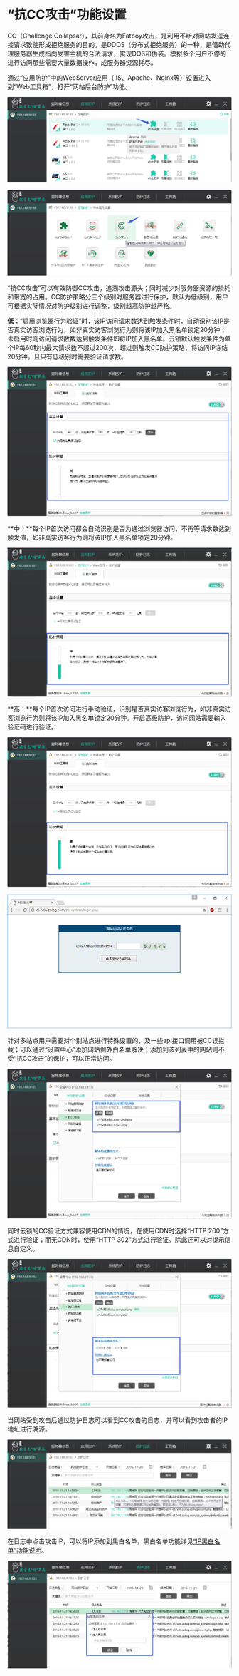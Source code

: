 # “抗CC攻击”功能设置
CC（Challenge Collapsar），其前身名为Fatboy攻击，是利用不断对网站发送连接请求致使形成拒绝服务的目的。是DDOS（分布式拒绝服务）的一种，是借助代理服务器生成指向受害主机的合法请求，实现DOS和伪装。模拟多个用户不停的进行访问那些需要大量数据操作，成服务器资源耗尽。

通过“应用防护”中的WebServer应用（IIS、Apache、Nginx等）设置进入到“Web工具箱”，打开“网站后台防护”功能。

![](/assets/f070001.png)

![](/assets/f0901.png)

“抗CC攻击”可以有效防御CC攻击，追溯攻击源头；同时减少对服务器资源的损耗和带宽的占用。CC防护策略分三个级别对服务器进行保护，默认为低级别，用户可根据实际情况对防护级别进行调整，级别越高防护越严格。

**低：**“启用浏览器行为验证”时，该IP访问请求数达到触发条件时，自动识别该IP是否真实访客浏览行为，如非真实访客浏览行为则将该IP加入黑名单锁定20分钟；未启用时则访问请求数数达到触发条件即将IP加入黑名单。云锁默认触发条件为单个IP每60秒内最大请求数不超过200次，超过则触发CC防护策略，将访问IP冻结20分钟。且只有低级别时需要验证请求数。

![](/assets/f0902.png)

**中：**每个IP首次访问都会自动识别是否为通过浏览器访问，不再等请求数达到触发值，如非真实访客行为则将该IP加入黑名单锁定20分钟。

![](/assets/f0903.png)

**高：**每个IP首次访问进行手动验证，识别是否真实访客浏览行为，如非真实访客浏览行为则将该IP加入黑名单锁定20分钟。开启高级防护，访问网站需要输入验证码进行验证。

![](/assets/f0904.png)

![](/assets/f0905.png)

针对多站点用户需要对个别站点进行特殊设置的，及一些api接口调用被CC误拦截；可以通过“设置中心”添加网站例外白名单解决；添加到该列表中的网站则不受“抗CC攻击”的保护，可以正常访问。

![](/assets/f0906.png)

同时云锁的CC验证方式兼容使用CDN的情况，在使用CDN时选择“HTTP 200”方式进行验证；而无CDN时，使用“HTTP 302”方式进行验证。除此还可以对提示信息自定义。

![](/assets/f0907.png)

当网站受到攻击后通过防护日志可以看到CC攻击的日志，并可以看到攻击者的IP地址进行溯源。

![](/assets/f0908.png)

在日志中点击攻击IP，可以将IP添加到黑白名单，黑白名单功能详见[“IP黑白名单”功能说明](f23.md)。

![](/assets/f0909.png)